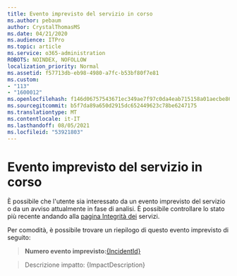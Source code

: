 ```yaml
---
title: Evento imprevisto del servizio in corso
ms.author: pebaum
author: CrystalThomasMS
ms.date: 04/21/2020
ms.audience: ITPro
ms.topic: article
ms.service: o365-administration
ROBOTS: NOINDEX, NOFOLLOW
localization_priority: Normal
ms.assetid: f57713db-eb98-4980-a7fc-b53bf80f7e81
ms.custom:
- "113"
- "1600012"
ms.openlocfilehash: f146d06757543671ec349ae7f97c0da4eab715158a01aecbe86d07094a582d01
ms.sourcegitcommit: b5f7da89a650d2915dc652449623c78be6247175
ms.translationtype: MT
ms.contentlocale: it-IT
ms.lasthandoff: 08/05/2021
ms.locfileid: "53921803"
---
```

# <a name="service-incident-in-progress"></a>Evento imprevisto del servizio in corso

È possibile che l'utente sia interessato da un evento imprevisto del servizio o da un avviso attualmente in fase di analisi. È possibile controllare lo stato più recente andando alla [pagina Integrità dei](https://admin.microsoft.com/adminportal/home#/servicehealth) servizi.
  
Per comodità, è possibile trovare un riepilogo di questo evento imprevisto di seguito:
  
> **Numero evento imprevisto:**[{IncidentId}](https://admin.microsoft.com/adminportal/home#/servicehealth)
    
> Descrizione impatto: {ImpactDescription}
